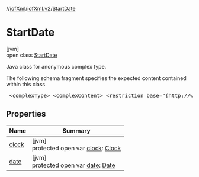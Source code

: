 //[iofXml](../../../index.md)/[iofXml.v2](../index.md)/[StartDate](index.md)

# StartDate

[jvm]\
open class [StartDate](index.md)

<p>Java class for anonymous complex type. <p>The following schema fragment specifies the expected content contained within this class. <pre> &lt;complexType&gt; &lt;complexContent&gt; &lt;restriction base="{http://www.w3.org/2001/XMLSchema}anyType"&gt; &lt;sequence&gt; &lt;element ref="{}Date"/&gt; &lt;element ref="{}Clock" minOccurs="0"/&gt; &lt;/sequence&gt; &lt;/restriction&gt; &lt;/complexContent&gt; &lt;/complexType&gt; </pre>

## Properties

| Name | Summary |
|---|---|
| [clock](clock.md) | [jvm]<br>protected open var [clock](clock.md): [Clock](../-clock/index.md) |
| [date](date.md) | [jvm]<br>protected open var [date](date.md): [Date](../-date/index.md) |
